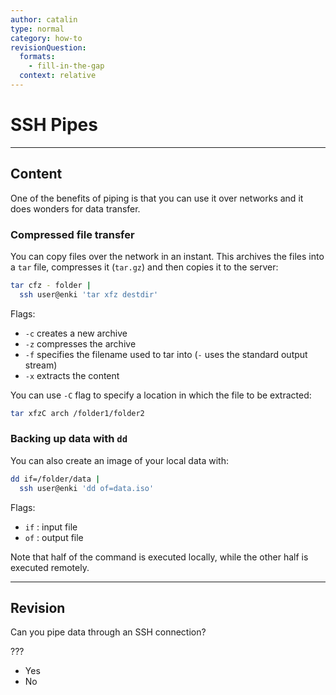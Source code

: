 ```yaml
---
author: catalin
type: normal
category: how-to
revisionQuestion:
  formats:
    - fill-in-the-gap
  context: relative
---
```


# SSH Pipes


---

## Content

One of the benefits of piping is that you can use it over networks and it does wonders for data transfer.

### Compressed file transfer

You can copy files over the network in an instant. This archives the files into a `tar` file, compresses it (`tar.gz`) and then copies it to the server:

```bash
tar cfz - folder |
  ssh user@enki 'tar xfz destdir'
```

Flags:

- `-c` creates a new archive
- `-z` compresses the archive
- `-f` specifies the filename used to tar into (`-` uses the standard output stream)
- `-x` extracts the content

You can use `-C` flag to specify a location in which the file to be extracted:

```bash
tar xfzC arch /folder1/folder2
```

### Backing up data with `dd`

You can also create an image of your local data with:

```bash
dd if=/folder/data |
  ssh user@enki 'dd of=data.iso'
```

Flags:

- `if` : input file
- `of` : output file

Note that half of the command is executed locally, while the other half is executed remotely.


---

## Revision

Can you pipe data through an SSH connection?

???

- Yes
- No

